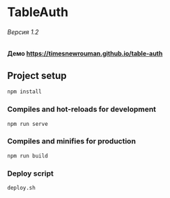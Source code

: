 # TableAuth
###### Версия 1.2
#### Демо https://timesnewrouman.github.io/table-auth

## Project setup
```
npm install
```

### Compiles and hot-reloads for development
```
npm run serve
```

### Compiles and minifies for production
```
npm run build
```

### Deploy script
```
deploy.sh
```